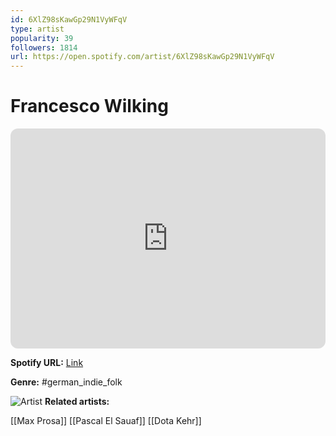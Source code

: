 ```yaml
---
id: 6XlZ98sKawGp29N1VyWFqV
type: artist
popularity: 39
followers: 1814
url: https://open.spotify.com/artist/6XlZ98sKawGp29N1VyWFqV
---
```

# Francesco Wilking

<iframe style="border-radius:12px" src="https://open.spotify.com/embed/artist/6XlZ98sKawGp29N1VyWFqV" width="100%" height="352" frameBorder="0" allowfullscreen="" allow="autoplay; clipboard-write; encrypted-media; fullscreen; picture-in-picture" loading="lazy"></iframe>

**Spotify URL:** [Link](https://open.spotify.com/artist/6XlZ98sKawGp29N1VyWFqV)

**Genre:**  #german_indie_folk

![Artist](https://i.scdn.co/image/ab67616d0000b273b62f479c54a932cd4f3ebbe3)
**Related artists:**

[[Max Prosa]]
[[Pascal El Sauaf]]
[[Dota Kehr]]
